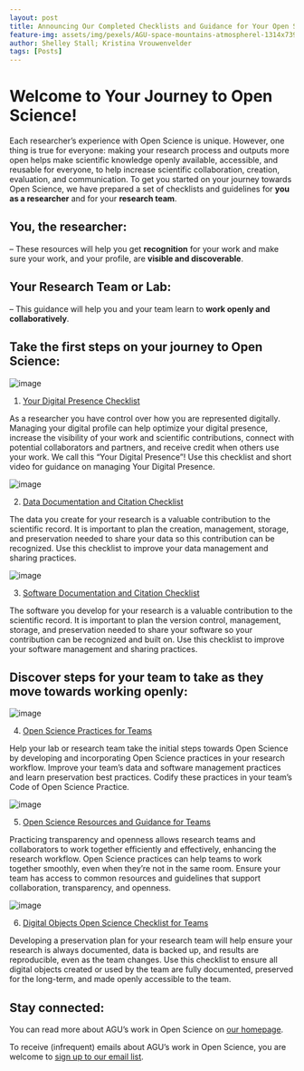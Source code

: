 ```yaml
---
layout: post
title: Announcing Our Completed Checklists and Guidance for Your Open Science Journey!
feature-img: assets/img/pexels/AGU-space-mountains-atmospherel-1314x739.jpg
author: Shelley Stall; Kristina Vrouwenvelder
tags: [Posts]
---
```

# Welcome to Your Journey to Open Science!

Each researcher’s experience with Open Science is unique. However, one thing is true for everyone: making your research process and outputs more open helps make scientific knowledge openly available, accessible, and reusable for everyone, to help increase scientific collaboration, creation, evaluation, and communication. 
To get you started on your journey towards Open Science, we have prepared a set of checklists and guidelines for **you as a researcher** and for your **research team**.
## You, the researcher:
– These resources will help you get **recognition** for your work and make sure your work, and your profile, are **visible and discoverable**.
## Your Research Team or Lab:
– This guidance will help you and your team learn to **work openly and collaboratively**.
## Take the first steps on your journey to Open Science:

![image](https://user-images.githubusercontent.com/113625013/206806641-9276ac91-976e-4ddc-94e9-2a011d6d8b00.png)

1. [Your Digital Presence Checklist](https://data.agu.org/resources/digital-presence) 

As a researcher you have control over how you are represented digitally. Managing your digital profile can help optimize your digital presence, increase the visibility of your work and scientific contributions, connect with potential collaborators and partners, and receive credit when others use your work.  We call this “Your Digital Presence”! Use this checklist and short video for guidance on managing Your Digital Presence.

![image](https://user-images.githubusercontent.com/113625013/206806330-26049e18-8857-4fbb-839f-50d9a8573f5e.png)

2. [Data Documentation and Citation Checklist](https://doi.org/10.5281/zenodo.7062403)
 
The data you create for your research is a valuable contribution to the scientific record. It is important to plan the creation, management, storage, and preservation needed to share your data so this contribution can be recognized. Use this checklist to improve your data management and sharing practices.

![image](https://user-images.githubusercontent.com/113625013/206806906-e4b057be-4ade-4451-b4f0-29ab6be47f52.png)

3. [Software Documentation and Citation Checklist](https://doi.org/10.5281/zenodo.7062414)

The software you develop for your research is a valuable contribution to the scientific record. It is important to plan the version control, management, storage, and preservation needed to share your software so your contribution can be recognized and built on. Use this checklist to improve your software management and sharing practices.

## Discover steps for your team to take as they move towards working openly:

![image](https://user-images.githubusercontent.com/113625013/206807115-4d22cc56-8d7e-4ccf-9962-3ae110c22797.png)

4. [Open Science Practices for Teams](https://doi.org/10.5281/zenodo.7402075)

Help your lab or research team take the initial steps towards Open Science by developing and incorporating Open Science practices in your research workflow. Improve your team’s data and software management practices and learn preservation best practices. Codify these practices in your team’s Code of Open Science Practice.

![image](https://user-images.githubusercontent.com/113625013/206807323-7232fdc0-1978-40b8-a489-c38636b9edbc.png)

5. [Open Science Resources and Guidance for Teams](https://doi.org/10.5281/zenodo.7402270)

Practicing transparency and openness allows research teams and collaborators to work together efficiently and effectively, enhancing the research workflow. Open Science practices can help teams to work together smoothly, even when they’re not in the same room. Ensure your team has access to common resources and guidelines that support collaboration, transparency, and openness.

![image](https://user-images.githubusercontent.com/113625013/206807544-75857ce3-1376-4736-99d8-0d177a1eeb26.png)

6. [Digital Objects Open Science Checklist for Teams](https://doi.org/10.5281/zenodo.7402540)

Developing a preservation plan for your research team will help ensure your research is always documented, data is backed up, and results are reproducible, even as the team changes. Use this checklist to ensure all digital objects created or used by the team are fully documented, preserved for the long-term, and made openly accessible to the team.

## Stay connected:
You can read more about AGU’s work in Open Science on [our homepage](https://www.agu.org/open-science).

To receive (infrequent) emails about AGU’s work in Open Science, you are welcome to [sign up to our email list](https://forms.monday.com/forms/b4284b3ea07f6e4d801f03451d5f7ac4?r=use1). 
